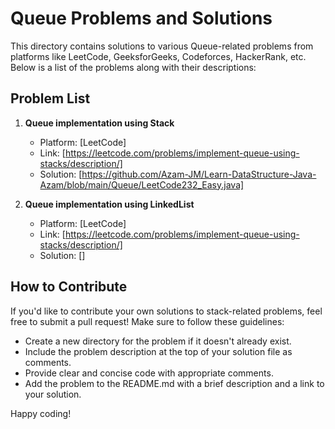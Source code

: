 # Queue Problems and Solutions

This directory contains solutions to various Queue-related problems from platforms like LeetCode, GeeksforGeeks, Codeforces, HackerRank, etc.
Below is a list of the problems along with their descriptions:

## Problem List

1. **Queue implementation using Stack**
   - Platform: [LeetCode]
   - Link: [https://leetcode.com/problems/implement-queue-using-stacks/description/]
   - Solution: [https://github.com/Azam-JM/Learn-DataStructure-Java-Azam/blob/main/Queue/LeetCode232_Easy.java]

2. **Queue implementation using LinkedList**
   - Platform: [LeetCode]
   - Link: [https://leetcode.com/problems/implement-queue-using-stacks/description/]
   - Solution: []
  
## How to Contribute

If you'd like to contribute your own solutions to stack-related problems, feel free to submit a pull request! Make sure to follow these guidelines:

- Create a new directory for the problem if it doesn't already exist.
- Include the problem description at the top of your solution file as comments.
- Provide clear and concise code with appropriate comments.
- Add the problem to the README.md with a brief description and a link to your solution.

Happy coding!

